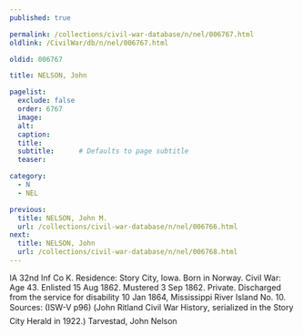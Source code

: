 ```yaml
---
published: true

permalink: /collections/civil-war-database/n/nel/006767.html
oldlink: /CivilWar/db/n/nel/006767.html

oldid: 006767

title: NELSON, John

pagelist:
  exclude: false
  order: 6767
  image: 
  alt:
  caption:
  title:
  subtitle:      # Defaults to page subtitle
  teaser:

category: 
  - N 
  - NEL

previous:
  title: NELSON, John M.
  url: /collections/civil-war-database/n/nel/006766.html  
next:
  title: NELSON, John
  url: /collections/civil-war-database/n/nel/006768.html   
---
```

IA 32nd Inf Co K. Residence: Story City, Iowa. Born in Norway. Civil War: Age 43. Enlisted 15 Aug 1862. Mustered 3 Sep 1862. Private. Discharged from the service for disability 10 Jan 1864, Mississippi River Island No. 10. Sources: (ISW-V p96) (&#147;John Ritland Civil War History&#148;, serialized in the Story City Herald in 1922.) &#147;Tarvestad, John Nelson&#148;